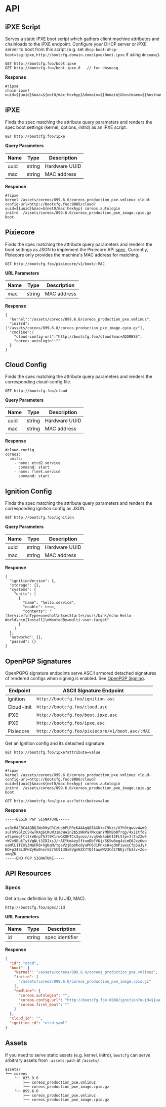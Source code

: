 
# API

## iPXE Script

Serves a static iPXE boot script which gathers client machine attributes and chainloads to the iPXE endpoint. Configure your DHCP server or iPXE server to boot from this script (e.g. set `dhcp-boot:dhcp-boot=tag:ipxe,http://bootcfg.domain.com/ipxe/boot.ipxe` if using `dnsmasq`).

    GET http://bootcfg.foo/boot.ipxe
    GET http://bootcfg.foo/boot.ipxe.0   // for dnsmasq

**Response**

    #!ipxe
    chain ipxe?uuid=${uuid}&mac=${net0/mac:hexhyp}&domain=${domain}&hostname=${hostname}&serial=${serial}

## iPXE

Finds the spec matching the attribute query parameters and renders the spec boot settings (kernel, options, initrd) as an iPXE script.

    GET http://bootcfg.foo/ipxe

**Query Parameters**

| Name | Type   | Description   |
|------|--------|---------------|
| uuid | string | Hardware UUID |
| mac  | string | MAC address   |

**Response**

    #!ipxe
    kernel /assets/coreos/899.6.0/coreos_production_pxe.vmlinuz cloud-config-url=http://bootcfg.foo:8080/cloud?uuid=${uuid}&mac=${net0/mac:hexhyp} coreos.autologin
    initrd  /assets/coreos/899.6.0/coreos_production_pxe_image.cpio.gz
    boot

## Pixiecore

Finds the spec matching the attribute query parameters and renders the boot settings as JSON to implement the Pixiecore API [spec](https://github.com/danderson/pixiecore/blob/master/README.api.md). Currently, Pixiecore only provides the machine's MAC address for matching.

    GET http://bootcfg.foo/pixiecore/v1/boot/:MAC

**URL Parameters**

| Name | Type   | Description |
|------|--------|-------------|
| mac  | string | MAC address |

**Response**

    {
      "kernel":"/assets/coreos/899.6.0/coreos_production_pxe.vmlinuz",
      "initrd":["/assets/coreos/899.6.0/coreos_production_pxe_image.cpio.gz"],
      "cmdline":{
        "cloud-config-url":"http://bootcfg.foo/cloud?mac=ADDRESS",
        "coreos.autologin":""
      }
    }

## Cloud Config

Finds the spec matching the attribute query parameters and renders the corresponding cloud-config file.

    GET http://bootcfg.foo/cloud

**Query Parameters**

| Name | Type   | Description   |
|------|--------|---------------|
| uuid | string | Hardware UUID |
| mac  | string | MAC address   |

**Response**

    #cloud-config
    coreos:
      units:
        - name: etcd2.service
          command: start
        - name: fleet.service
          command: start

## Ignition Config

Finds the spec matching the attribute query parameters and renders the corresponding Ignition config as JSON.

    GET http://bootcfg.foo/ignition

**Query Parameters**

| Name | Type   | Description   |
|------|--------|---------------|
| uuid | string | Hardware UUID |
| mac  | string | MAC address   |

**Response**

    {
      "ignitionVersion": 1,
      "storage": {},
      "systemd": {
        "units": [
          {
            "name": "hello.service",
            "enable": true,
            "contents": "[Service]\nType=oneshot\nExecStart=\/usr\/bin\/echo Hello World\n\n[Install]\nWantedBy=multi-user.target"
          }
        ]
      },
      "networkd": {},
      "passwd": {}
    }

## OpenPGP Signatures

OpenPGPG signature endpoints serve ASCII armored detached signatures of rendered configs when signing is enabled. See [OpenPGP Signing](openpgp.md).

| Endpoint   | ASCII Signature Endpoint |
|------------|-----------------|
| Ignition   | `http://bootcfg.foo/ignition.asc` |
| Cloud-init | `http://bootcfg.foo/cloud.asc` |
| iPXE       | `http://bootcfg.foo/boot.ipxe.asc` |
| iPXE       | `http://bootcfg.foo/ipxe.asc` |
| Pixiecore  | `http://bootcfg.foo/pixiecore/v1/boot.asc/:MAC` |

Get an Ignition config and its detached signature.

    GET http://bootcfg.foo/ipxe?attribute=value

**Response**

    #!ipxe
    kernel /assets/coreos/899.6.0/coreos_production_pxe.vmlinuz cloud-config-url=http://bootcfg.foo:8080/cloud?uuid=${uuid}&mac=${net0/mac:hexhyp} coreos.autologin
    initrd  /assets/coreos/899.6.0/coreos_production_pxe_image.cpio.gz
    boot

    GET http://bootcfg.foo/ipxe.asc?attribute=value

**Response**

```
-----BEGIN PGP SIGNATURE-----

wsBcBAEBCAAQBQJWoDHyCRCzUpbPLRRcKAAAqQ8IAGD+eC9kzc/U7h9tgwvvWwm9
suTmVSGlzC5RwTRXg6CKuW31m3WAin2b5zWRPa7MxxanYMhhBbOfrqg/4xi1tfdE
w7ipmmgftl3re0np75Jt9K1rwGXUHTCs3yooz/zvqSvNSobG13FL5tp+Jl7a22wE
+W7x9BukTytVgNLt3IDIxsJ/rAEYUm4zySftooDbFVKj/SK5w8xg4zLmE6Jxz6wp
eaMlL1TEXy3NaFR0+hgbqM/tgeV2j6pmho8yaPF63iPnksH+gdmPiwasCfpSaJyr
NO+p24BL3PHZyKw0nsrm275C913OxEVgnNZX7TQltaweW23Cd1YBNjcfb3zv+Zo=
=mqZK
-----END PGP SIGNATURE-----
```

## API Resources

### Specs

Get a `Spec` definition by id (UUID, MAC).

    http://bootcfg.foo/spec/:id

**URL Parameters**

| Name | Type   | Description |
|------|--------|-------------|
| id   | string | spec identifier |

**Response**

```json
{
  "id": "etcd",
  "boot": {
    "kernel": "/assets/coreos/899.6.0/coreos_production_pxe.vmlinuz",
    "initrd": [
      "/assets/coreos/899.6.0/coreos_production_pxe_image.cpio.gz"
    ],
    "cmdline": {
      "coreos.autologin": "",
      "coreos.config.url": "http://bootcfg.foo:8080/ignition?uuid=${uuid}&mac=${net0/mac:hexhyp}",
      "coreos.first_boot": ""
    }
  },
  "cloud_id": "",
  "ignition_id": "etcd.yaml"
}
```

## Assets

If you need to serve static assets (e.g. kernel, initrd), `bootcfg` can serve arbitrary assets from `-assets-path` at `/assets/`.

    assets/
    └── coreos
        └── 835.9.0
            ├── coreos_production_pxe.vmlinuz
            └── coreos_production_pxe_image.cpio.gz
        └── 899.6.0
            ├── coreos_production_pxe.vmlinuz
            └── coreos_production_pxe_image.cpio.gz

